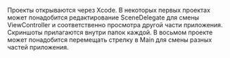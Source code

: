 Проекты открываются через Xcode. В некоторых первых проектах может понадобится редактирование SceneDelegate для смены ViewController и соответственно просмотра другой части приложения. Скриншоты прилагаются внутри папок каждой. В восьмом проекте может понадобится перемещать стрелку в Main для смены разных частей приложения.
